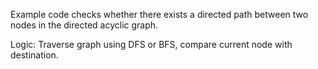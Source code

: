 Example code checks whether there exists a directed path between two nodes in the directed acyclic graph.

Logic: Traverse graph using DFS or BFS, compare current node with destination. 